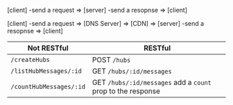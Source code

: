 [client] -send a request => [server] -send a resopnse => [client]

[client] -send a request => [DNS Server] => [CDN] => [server] -send a resopnse => [client]

| Not RESTful           | RESTful                                                     |
| --------------------- | ----------------------------------------------------------- |
|`/createHubs`          | POST `/hubs`                                                |
|`/listHubMessages/:id` | GET `/hubs/:id/messages`                                    |
|`/countHubMessages/:id`| GET `/hubs/:id/messages` add a `count` prop to the response |